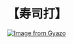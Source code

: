 # 【寿司打】 #

[![Image from Gyazo](https://i.gyazo.com/862d1d04e1b864f2214df6a85d7b5320.jpg)](https://gyazo.com/862d1d04e1b864f2214df6a85d7b5320)
